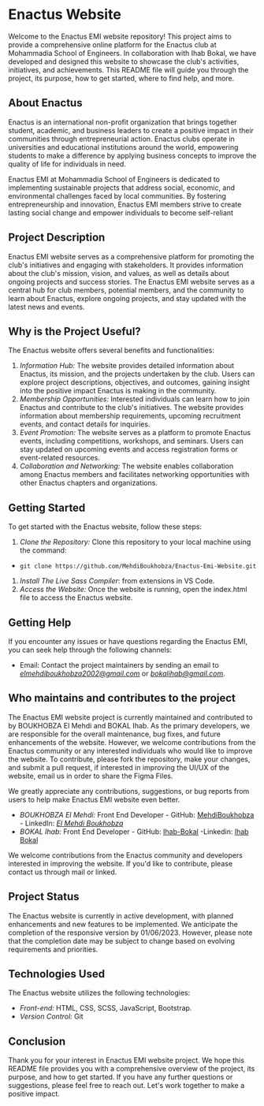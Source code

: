 # Enactus Website

Welcome to the Enactus EMI website repository! This project aims to provide a comprehensive online platform for the Enactus club at Mohammadia School of Engineers. In collaboration with Ihab Bokal, we have developed and designed this website to showcase the club's activities, initiatives, and achievements. This README file will guide you through the project, its purpose, how to get started, where to find help, and more.

## About Enactus

Enactus is an international non-profit organization that brings together student, academic, and business leaders to create a positive impact in their communities through entrepreneurial action. Enactus clubs operate in universities and educational institutions around the world, empowering students to make a difference by applying business concepts to improve the quality of life for individuals in need.

Enactus EMI at Mohammadia School of Engineers is dedicated to implementing sustainable projects that address social, economic, and environmental challenges faced by local communities. By fostering entrepreneurship and innovation, Enactus EMI members strive to create lasting social change and empower individuals to become self-reliant

## Project Description

Enactus EMI website serves as a comprehensive platform for promoting the club's initiatives and engaging with stakeholders. It provides information about the club's mission, vision, and values, as well as details about ongoing projects and success stories. The Enactus EMI website serves as a central hub for club members, potential members, and the community to learn about Enactus, explore ongoing projects, and stay updated with the latest news and events.

## Why is the Project Useful?

The Enactus website offers several benefits and functionalities:

1. *Information Hub:* The website provides detailed information about Enactus, its mission, and the projects undertaken by the club. Users can explore project descriptions, objectives, and outcomes, gaining insight into the positive impact Enactus is making in the community.
2. *Membership Opportunities:* Interested individuals can learn how to join Enactus and contribute to the club's initiatives. The website provides information about membership requirements, upcoming recruitment events, and contact details for inquiries.
3. *Event Promotion:* The website serves as a platform to promote Enactus events, including competitions, workshops, and seminars. Users can stay updated on upcoming events and access registration forms or event-related resources.
4. *Collaboration and Networking:* The website enables collaboration among Enactus members and facilitates networking opportunities with other Enactus chapters and organizations.

## Getting Started

To get started with the Enactus website, follow these steps:

1. *Clone the Repository:* Clone this repository to your local machine using the command:
- `git clone https://github.com/MehdiBoukhobza/Enactus-Emi-Website.git`
1. *Install The Live Sass Compiler*: from extensions in VS Code.
2. *Access the Website:* Once the website is running, open the index.html file to access the Enactus website.

## Getting Help

If you encounter any issues or have questions regarding the Enactus EMI, you can seek help through the following channels:

- Email: Contact the project maintainers by sending an email to *elmehdiboukhobza2002@gmail.com*  or *bokalihab@gmail.com*.

## Who maintains and contributes to the project

The Enactus EMI website project is currently maintained and contributed to by BOUKHOBZA El Mehdi and BOKAL Ihab. As the primary developers, we are responsible for the overall maintenance, bug fixes, and future enhancements of the website. However, we welcome contributions from the Enactus community or any interested individuals who would like to improve the website. To contribute, please fork the repository, make your changes, and submit a pull request, if interested in improving the UI/UX of the website, email us in order to share the Figma Files.

We greatly appreciate any contributions, suggestions, or bug reports from users to help make Enactus EMI website even better.

- *BOUKHOBZA El Mehdi:* Front End Developer - GitHub: [MehdiBoukhobza](https://github.com/MehdiBoukhobza)  - LinkedIn: *[El Mehdi Boukhobza](https://www.linkedin.com/in/el-mehdi-boukhobza-3a402126a/)*
- *BOKAL Ihab:* Front End Developer - GitHub: [Ihab-Bokal](https://github.com/Ihab-Bokal) -Linkedin: [Ihab Bokal](https://www.linkedin.com/in/ihab-bokal-6675b7246/)

We welcome contributions from the Enactus community and developers interested in improving the website. If you'd like to contribute, please contact us through mail or linked.

## Project Status

The Enactus website is currently in active development, with planned enhancements and new features to be implemented. We anticipate the completion of the responsive version by 01/06/2023. However, please note that the completion date may be subject to change based on evolving requirements and priorities. 

## Technologies Used

The Enactus website utilizes the following technologies:

- *Front-end:* HTML, CSS, SCSS, JavaScript, Bootstrap.
- *Version Control:* Git

## Conclusion

Thank you for your interest in Enactus EMI website project. We hope this README file provides you with a comprehensive overview of the project, its purpose, and how to get started. If you have any further questions or suggestions, please feel free to reach out. Let's work together to make a positive impact.
